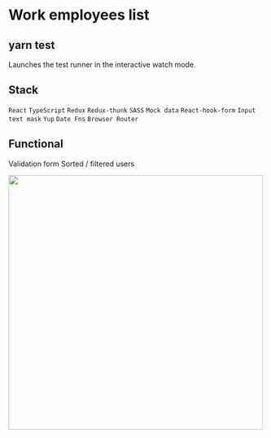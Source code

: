 # Work employees list

## yarn test
Launches the test runner in the interactive watch mode.

## Stack
`React`
`TypeScript`
`Redux`
`Redux-thunk`
`SASS`
`Mock data`
`React-hook-form`
`Input text mask`
`Yup`
`Date Fns`
`Browser Router`

## Functional
Validation form
Sorted / filtered users


<img src="https://media.giphy.com/media/vVnSReS1y3xsuRdmG0/giphy.gif" data-canonical-src="https://media.giphy.com/media/vVnSReS1y3xsuRdmG0/giphy.gif" width="500">
